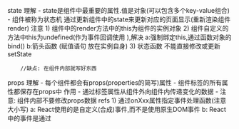 state
    理解
        - state是组件中最重要的属性.值是对象(可以包含多个key-value组合) 
        - 组件被称为状态机 通过更新组件中的state来更新对应的页面显示(重新渲染组件render)
    注意
        1) 组件中的render方法中的this为组件的实例对象
        2) 组件自定义的方法中this为undefined(作为事件回调使用 ),解决
            a:强制绑定this,通过函数对象的bind()
            b:箭头函数  (赋值语句 放在实例自身)
        3) 状态函数 不能直接修改或更新 setState
        
        //缺点: 在组件内部就写好东西 
props
    理解
        - 每个组件都会有props(properties的简写)属性
        - 组件标签的所有属性都保存在props中
    作用
        - 通过标签属性从组件外向组件内传递变化的数据
        - 注意: 组件内部不要修改props数据
refs
    1) 通过onXxx属性指定事件处理函数(注意大小写)
        a: React使用的是自定义(合成)事件,而不是使用原生DOM事件
        b: React中的事件是通过